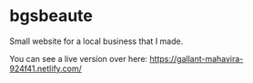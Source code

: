 # bgsbeaute
Small website for a local business that I made.

You can see a live version over here: https://gallant-mahavira-924f41.netlify.com/
